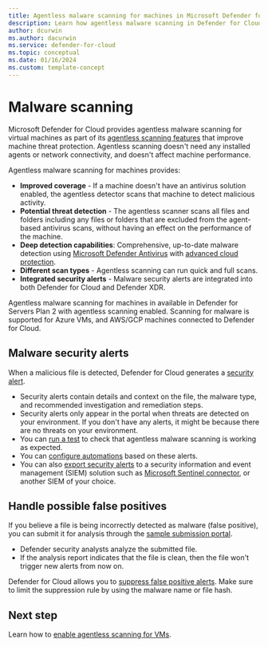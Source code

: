 ```yaml
---
title: Agentless malware scanning for machines in Microsoft Defender for Cloud
description: Learn how agentless malware scanning in Defender for Cloud can protect your virtual machines from malware.
author: dcurwin
ms.author: dacurwin
ms.service: defender-for-cloud
ms.topic: conceptual
ms.date: 01/16/2024
ms.custom: template-concept
---
```


# Malware scanning

Microsoft Defender for Cloud provides agentless malware scanning for virtual machines as part of its [agentless scanning features](concept-agentless-data-collection.md) that improve machine threat protection. Agentless scanning doesn't need any installed agents or network connectivity, and doesn't affect machine performance.


Agentless malware scanning for machines provides:

- **Improved coverage** - If a machine doesn't have an antivirus solution enabled, the agentless detector scans that machine to detect malicious activity.
- **Potential threat detection** - The agentless scanner scans all files and folders including any files or folders that are excluded from the agent-based antivirus scans, without having an effect on the performance of the machine.
- **Deep detection capabilities**: Comprehensive, up-to-date malware detection using [Microsoft Defender Antivirus](/microsoft-365/security/defender-endpoint/microsoft-defender-antivirus-windows) with [advanced cloud protection](/microsoft-365/security/defender-endpoint/cloud-protection-microsoft-defender-antivirus).
- **Different scan types** - Agentless scanning can run quick and full scans.
- **Integrated security alerts** - Malware security alerts are integrated into both Defender for Cloud and Defender XDR.

Agentless malware scanning for machines in available in Defender for Servers Plan 2 with agentless scanning enabled. Scanning for malware is supported for Azure VMs, and AWS/GCP machines connected to Defender for Cloud. 

## Malware security alerts

When a malicious file is detected, Defender for Cloud generates a [security alert](alerts-overview.md#what-are-security-alerts).

- Security alerts contain details and context on the file, the malware type, and recommended investigation and remediation steps.
- Security alerts only appear in the portal when threats are detected on your environment. If you don't have any alerts, it might be because there are no threats on your environment.
- You can [run a test](test-agentless-malware-scanning.md) to check that agentless malware scanning is working as expected.
- You can [configure automations](workflow-automation.yml) based on these alerts.
- You can also [export security alerts](alerts-overview.md#export-alerts) to a security information and event management (SIEM) solution such as [Microsoft Sentinel connector](/azure/sentinel/connect-defender-for-cloud), or another SIEM of your choice.


## Handle possible false positives

If you believe a file is being incorrectly detected as malware (false positive), you can submit it for analysis through the [sample submission portal](/microsoft-365/security/intelligence/submission-guide). 

- Defender security analysts analyze the submitted file.
- If the analysis report indicates that the file is clean, then the file won't trigger new alerts from now on.

Defender for Cloud allows you to [suppress false positive alerts](alerts-suppression-rules.md). Make sure to limit the suppression rule by using the malware name or file hash.

## Next step

Learn how to [enable agentless scanning for VMs](enable-agentless-scanning-vms.md).

